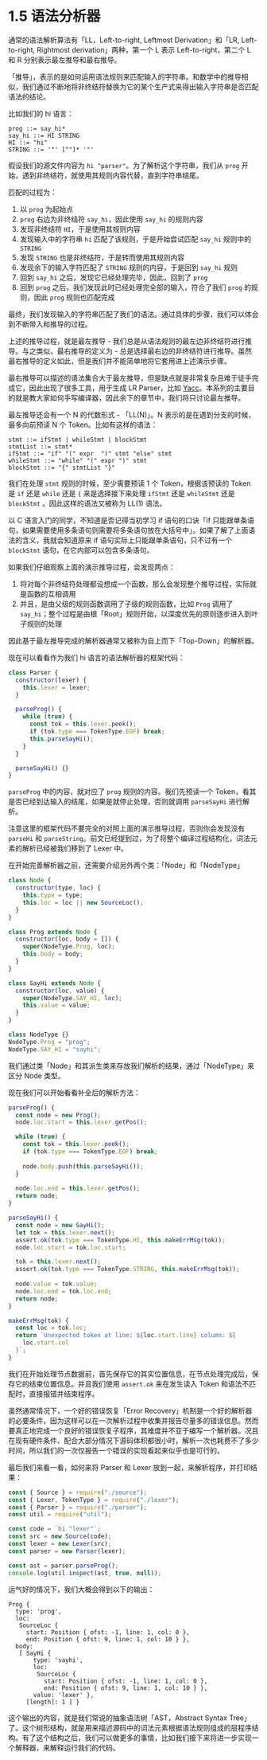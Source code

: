# 1.5 语法分析器

通常的语法解析算法有「LL，Left-to-right, Leftmost Derivation」和「LR, Left-to-right, Rightmost derivation」两种，第一个 L 表示 Left-to-right，第二个 L 和 R 分别表示最左推导和最右推导。

「推导」，表示的是如何运用语法规则来匹配输入的字符串。和数学中的推导相似，我们通过不断地将非终结符替换为它的某个生产式来得出输入字符串是否匹配语法的结论。

比如我们的 hi 语言：

```ebnf
prog ::= say_hi*
say_hi ::= HI STRING
HI ::= "hi"
STRING ::= '"' [^"]* '"'
```

假设我们的源文件内容为 `hi "parser"`。为了解析这个字符串，我们从 `prog` 开始，遇到非终结符，就使用其规则内容代替，直到字符串结尾。

匹配的过程为：

1. 以 `prog` 为起始点
2. `prog` 右边为非终结符 `say_hi`，因此使用 `say_hi` 的规则内容
3. 发现非终结符 `HI`，于是使用其规则内容
4. 发现输入中的字符串 `hi` 匹配了该规则，于是开始尝试匹配 `say_hi` 规则中的 `STRING`
5. 发现 `STRING` 也是非终结符，于是转而使用其规则内容
6. 发现余下的输入字符匹配了 `STRING` 规则的内容，于是回到 `say_hi` 规则
7. 回到 `say_hi` 之后，发现它已经处理完毕，因此，回到了 `prog`
8. 回到 `prog` 之后，我们发现此时已经处理完全部的输入，符合了我们 `prog` 的规则，因此 `prog` 规则也匹配完成

最终，我们发现输入的字符串匹配了我们的语法。通过具体的步骤，我们可以体会到不断带入和推导的过程。

上述的推导过程，就是最左推导 - 我们总是从语法规则的最左边非终结符进行推导。与之类似，最右推导的定义为 - 总是选择最右边的非终结符进行推导。虽然最右推导的定义如此，但是我们并不能简单地将它套用进上述演示步骤。

最右推导可以描述的语法集合大于最左推导，但是缺点就是非常复杂且难于徒手完成它，因此出现了很多工具，用于生成 LR Parser，比如 [Yacc](http://dinosaur.compilertools.net/yacc/)。本系列的主要目的就是教大家如何手写编译器，因此余下的章节中，我们将只讨论最左推导。

最左推导还会有一个 N 的代数形式 - 「LL(N)」。N 表示的是在遇到分支的时候，最多向前预读 N 个 Token。比如有这样的语法：

```ebnf
stmt ::= ifStmt | whileStmt | blockStmt
stmtList ::= stmt*
ifStmt ::= "if" "(" expr  ")" stmt "else" stmt
whileStmt ::= "while" "(" expr ")" stmt
blockStmt ::= "{" stmtList "}"
```

我们在处理 `stmt` 规则的时候，至少需要预读 1 个 Token，根据该预读的 Token 是 `if` 还是 `while` 还是 `{` 来是选择接下来处理 `ifStmt` 还是 `whileStmt` 还是 `blockStmt` 。因此这样的语法又被称为 LL(1) 语法。

以 C 语言入门的同学，不知道是否记得当初学习 if 语句的口诀「if 只能跟单条语句，如果需要使用多条语句则需要将多条语句放在大括号中」。如果了解了上面语法的含义，我就会知道原来 if 语句实际上只能跟单条语句，只不过有一个 `blockStmt` 语句，在它内部可以包含多条语句。

如果我们仔细观察上面的演示推导过程，会发现两点：

1. 将对每个非终结符处理都设想成一个函数，那么会发现整个推导过程，实际就是函数的互相调用
2. 并且，是由父级的规则函数调用了子级的规则函数，比如 `Prog` 调用了 `say_hi`；整个过程是由根「Root」规则开始，以深度优先的原则逐步进入到叶子规则的处理

因此基于最左推导完成的解析器通常又被称为自上而下「Top-Down」的解析器。

现在可以看看作为我们 hi 语言的语法解析器的框架代码：

```js
class Parser {
  constructor(lexer) {
    this.lexer = lexer;
  }

  parseProg() {
    while (true) {
      const tok = this.lexer.peek();
      if (tok.type === TokenType.EOF) break;
      this.parseSayHi();
    }
  }

  parseSayHi() {}
}
```

`parseProg` 中的内容，就对应了 `prog` 规则的内容。我们先预读一个 Token，看其是否已经到达输入的结尾，如果是就停止处理，否则就调用 `parseSayHi` 进行解析。

注意这里的框架代码不要完全的对照上面的演示推导过程，否则你会发现没有 `parseHi` 和 `parseString`。前文已经提到过，为了将整个编译过程结构化，词法元素的解析已经被我们移到了 Lexer 中。

在开始完善解析器之前，还需要介绍另外两个类：「Node」和「NodeType」

```js
class Node {
  constructor(type, loc) {
    this.type = type;
    this.loc = loc || new SourceLoc();
  }
}

class Prog extends Node {
  constructor(loc, body = []) {
    super(NodeType.Prog, loc);
    this.body = body;
  }
}

class SayHi extends Node {
  constructor(loc, value) {
    super(NodeType.SAY_HI, loc);
    this.value = value;
  }
}

class NodeType {}
NodeType.Prog = "prog";
NodeType.SAY_HI = "sayhi";
```

我们通过类「Node」和其派生类来存放我们解析的结果，通过「NodeType」来区分 Node 类型。

现在我们可以开始看看补全后的解析方法：

```js
parseProg() {
  const node = new Prog();
  node.loc.start = this.lexer.getPos();

  while (true) {
    const tok = this.lexer.peek();
    if (tok.type === TokenType.EOF) break;
    
    node.body.push(this.parseSayHi());
  }
  
  node.loc.end = this.lexer.getPos();
  return node;
}

parseSayHi() {
  const node = new SayHi();
  let tok = this.lexer.next();
  assert.ok(tok.type === TokenType.HI, this.makeErrMsg(tok));
  node.loc.start = tok.loc.start;

  tok = this.lexer.next();
  assert.ok(tok.type === TokenType.STRING, this.makeErrMsg(tok));
  
  node.value = tok.value;
  node.loc.end = tok.loc.end;
  return node;
}

makeErrMsg(tok) {
  const loc = tok.loc;
  return `Unexpected token at line: ${loc.start.line} column: ${
    loc.start.col
  }`;
}
```

我们在开始处理节点数据前，首先保存它的其实位置信息，在节点处理完成后，保存它的结束位置信息。并且我们使用 `assert.ok` 来在发生读入 Token 和语法不匹配时，直接报错并结束程序。

虽然通常情况下，一个好的错误恢复「Error Recovery」机制是一个好的解析器的必要条件，因为这样可以在一次解析过程中收集并报告尽量多的错误信息。然而要真正地完成一个良好的错误恢复子程序，其难度并不亚于编写一个解析器。况且在现有硬件条件、配合大部分情况下源码体积都很小时，解析一次也耗费不了多少时间，所以我们的一次仅报告一个错误的实现看起来似乎也是可行的。

最后我们来看一看，如何来将 Parser 和 Lexer 放到一起，来解析程序，并打印结果：

```js
const { Source } = require("./source");
const { Lexer, TokenType } = require("./lexer");
const { Parser } = require("./parser");
const util = require("util");

const code = `hi "lexer"`;
const src = new Source(code);
const lexer = new Lexer(src);
const parser = new Parser(lexer);

const ast = parser.parseProg();
console.log(util.inspect(ast, true, null));
```

运气好的情况下，我们大概会得到以下的输出：

```
Prog {
  type: 'prog',
  loc:
   SourceLoc {
     start: Position { ofst: -1, line: 1, col: 0 },
     end: Position { ofst: 9, line: 1, col: 10 } },
  body:
   [ SayHi {
       type: 'sayhi',
       loc:
        SourceLoc {
          start: Position { ofst: -1, line: 1, col: 0 },
          end: Position { ofst: 9, line: 1, col: 10 } },
       value: 'lexer' },
     [length]: 1 ] }
```

这个输出的内容，就是我们常说的抽象语法树「AST，Abstract Syntax Tree」了。这个树形结构，就是用来描述源码中的词法元素根据语法规则组成的层程序结构。有了这个结构之后，我们可以做更多的事情，比如我们接下来将进一步实现一个解释器，来解释运行我们的代码。